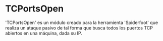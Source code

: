 # TCPortsOpen
'TCPortsOpen' es un módulo creado para la herramienta 'Spiderfoot' que realiza un ataque pasivo de tal forma que busca todos los puertos TCP abiertos en una máquina, dada su IP.
